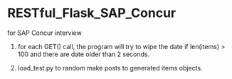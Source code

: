# RESTful_Flask_SAP_Concur
for SAP Concur interview


1. for each GET() call, the program will try to wipe the date if len(items) > 100 and there are date older than 2 seconds.

2. load_test.py to random make posts to generated items objects.
 